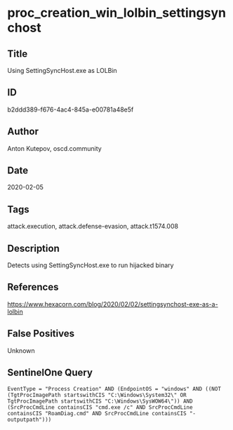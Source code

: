 # proc_creation_win_lolbin_settingsynchost

## Title
Using SettingSyncHost.exe as LOLBin

## ID
b2ddd389-f676-4ac4-845a-e00781a48e5f

## Author
Anton Kutepov, oscd.community

## Date
2020-02-05

## Tags
attack.execution, attack.defense-evasion, attack.t1574.008

## Description
Detects using SettingSyncHost.exe to run hijacked binary

## References
https://www.hexacorn.com/blog/2020/02/02/settingsynchost-exe-as-a-lolbin

## False Positives
Unknown

## SentinelOne Query
```
EventType = "Process Creation" AND (EndpointOS = "windows" AND ((NOT (TgtProcImagePath startswithCIS "C:\Windows\System32\" OR TgtProcImagePath startswithCIS "C:\Windows\SysWOW64\")) AND (SrcProcCmdLine containsCIS "cmd.exe /c" AND SrcProcCmdLine containsCIS "RoamDiag.cmd" AND SrcProcCmdLine containsCIS "-outputpath")))

```